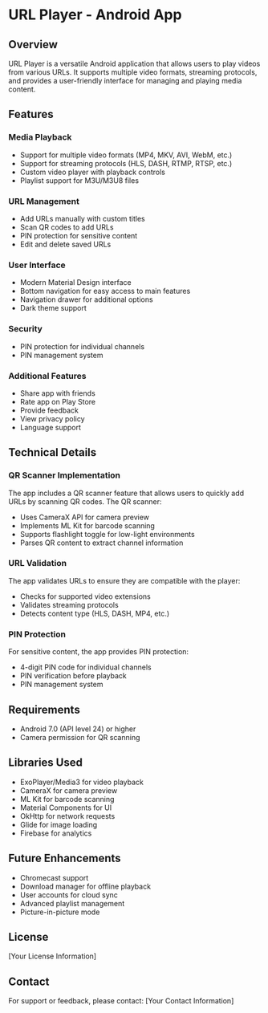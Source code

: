 # URL Player - Android App

## Overview
URL Player is a versatile Android application that allows users to play videos from various URLs. It supports multiple video formats, streaming protocols, and provides a user-friendly interface for managing and playing media content.

## Features

### Media Playback
- Support for multiple video formats (MP4, MKV, AVI, WebM, etc.)
- Support for streaming protocols (HLS, DASH, RTMP, RTSP, etc.)
- Custom video player with playback controls
- Playlist support for M3U/M3U8 files

### URL Management
- Add URLs manually with custom titles
- Scan QR codes to add URLs
- PIN protection for sensitive content
- Edit and delete saved URLs

### User Interface
- Modern Material Design interface
- Bottom navigation for easy access to main features
- Navigation drawer for additional options
- Dark theme support

### Security
- PIN protection for individual channels
- PIN management system

### Additional Features
- Share app with friends
- Rate app on Play Store
- Provide feedback
- View privacy policy
- Language support

## Technical Details

### QR Scanner Implementation
The app includes a QR scanner feature that allows users to quickly add URLs by scanning QR codes. The QR scanner:
- Uses CameraX API for camera preview
- Implements ML Kit for barcode scanning
- Supports flashlight toggle for low-light environments
- Parses QR content to extract channel information

### URL Validation
The app validates URLs to ensure they are compatible with the player:
- Checks for supported video extensions
- Validates streaming protocols
- Detects content type (HLS, DASH, MP4, etc.)

### PIN Protection
For sensitive content, the app provides PIN protection:
- 4-digit PIN code for individual channels
- PIN verification before playback
- PIN management system

## Requirements
- Android 7.0 (API level 24) or higher
- Camera permission for QR scanning

## Libraries Used
- ExoPlayer/Media3 for video playback
- CameraX for camera preview
- ML Kit for barcode scanning
- Material Components for UI
- OkHttp for network requests
- Glide for image loading
- Firebase for analytics

## Future Enhancements
- Chromecast support
- Download manager for offline playback
- User accounts for cloud sync
- Advanced playlist management
- Picture-in-picture mode

## License
[Your License Information]

## Contact
For support or feedback, please contact: [Your Contact Information] 